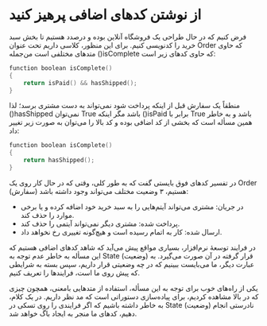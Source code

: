 # از نوشتن کدهای اضافی پرهیز کنید

فرض کنیم که در حال طراحی یک فروشگاه آنلاین بوده و درصدد هستیم تا بخش سبد خرید را کدنویسی کنیم. برای این منظور، کلاسی داریم تحت عنوان Order که حاوی متدهای مختلفی است من‌جمله ()isComplete که حاوی کدهای زیر است:
```C
function boolean isComplete()
{
    return isPaid() && hasShipped();
}
```
منطقاً یک سفارش قبل از اینکه پرداخت شود نمی‌تواند به دست مشتری برسد؛ لذا ()hasShipped نمی‌توان True باشد مگر اینکه ()isPaid برابر با True باشد و به خاطر همین مسأله است که بخشی از کد اضافی بوده و کد بالا را می‌توان به صورت زیر تغییر داد:
```C
function boolean isComplete()
{
    return hasShipped();
}
```
در تفسیر کدهای فوق بایستی گفت که به طور کلی، وقتی که در حال کار روی یک Order (سفارش) هستیم، ۳ وضعیت مختلف می‌تواند وجود داشته باشد:
- در جریان: مشتری می‌تواند آیتم‌هایی را به سبد خرید خود اضافه کرده و یا برخی موارد را حذف کند.
- پرداخت شده: مشتری دیگر نمی‌تواند آیتمی را حذف کند.
- ارسال شده: کار به اتمام رسیده است و هیچ‌گونه تغییری رخ نخواهد داد.

در فرایند توسعهٔ نرم‌افزار، بسیاری مواقع پیش می‌آید که شاهد کدهای اضافی هستیم که این مسأله به خاطر عدم توجه به State (وضعیت) قرار گرفته در آن صورت می‌گیرد. به عبارت دیگر، ما می‌بایست ببینیم که در چه وضعیتی قرار داریم، سپس بسته به شرایطی که پیش روی ما است، فرایندها را تعریف کنیم.

یکی از راه‌های خوب برای توجه به این مسأله، استفاده از متدهایی بامعنی، همچون چیزی که در بالا مشاهده کردیم، برای پیاده‌سازی دستوراتی است که مد نظر داریم. در یک کلام، به خاطر داشته باشیم که اگر فرایندی را روی تسکی در State (وضعیت) نادرستی انجام دهیم، کدهای ما منجر به ایجاد باگ‌ خواهد شد.

